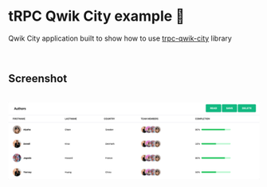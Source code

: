# tRPC Qwik City example 🚀

Qwik City application built to show how to use [trpc-qwik-city](https://github.com/gioboa/trpc-qwik-city) library

<br />

## Screenshot

<br />

<img src="./docs/example.png" />
